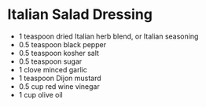 # Italian Salad Dressing

- 1 teaspoon dried Italian herb blend, or Italian seasoning
- 0.5 teaspoon black pepper
- 0.5 teaspoon kosher salt
- 0.5 teaspoon sugar
- 1 clove minced garlic
- 1 teaspoon Dijon mustard
- 0.5 cup red wine vinegar
- 1 cup olive oil
